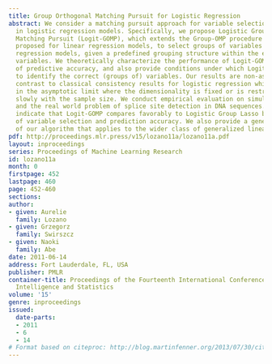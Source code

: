 ```yaml
---
title: Group Orthogonal Matching Pursuit for Logistic Regression
abstract: We consider a matching pursuit approach for variable selection and estimation
  in logistic regression models. Specifically, we propose Logistic Group Orthogonal
  Matching Pursuit (Logit-GOMP), which extends the Group-OMP procedure originally
  proposed for linear regression models, to select groups of variables in logistic
  regression models, given a predefined grouping structure within the explanatory
  variables. We theoretically characterize the performance of Logit-GOMP in terms
  of predictive accuracy, and also provide conditions under which Logit-GOMP is able
  to identify the correct (groups of) variables. Our results are non-asymptotic in
  contrast to classical consistency results for logistic regression which only apply
  in the asymptotic limit where the dimensionality is fixed or is restricted to grow
  slowly with the sample size. We conduct empirical evaluation on simulated data sets
  and the real world problem of splice site detection in DNA sequences.  The results
  indicate that Logit-GOMP compares favorably to Logistic Group Lasso both in terms
  of variable selection and prediction accuracy. We also provide a generic version
  of our algorithm that applies to the wider class of generalized linear models. [pdf]
pdf: http://proceedings.mlr.press/v15/lozano11a/lozano11a.pdf
layout: inproceedings
series: Proceedings of Machine Learning Research
id: lozano11a
month: 0
firstpage: 452
lastpage: 460
page: 452-460
sections: 
author:
- given: Aurelie
  family: Lozano
- given: Grzegorz
  family: Swirszcz
- given: Naoki
  family: Abe
date: 2011-06-14
address: Fort Lauderdale, FL, USA
publisher: PMLR
container-title: Proceedings of the Fourteenth International Conference on Artificial
  Intelligence and Statistics
volume: '15'
genre: inproceedings
issued:
  date-parts:
  - 2011
  - 6
  - 14
# Format based on citeproc: http://blog.martinfenner.org/2013/07/30/citeproc-yaml-for-bibliographies/
---
```

